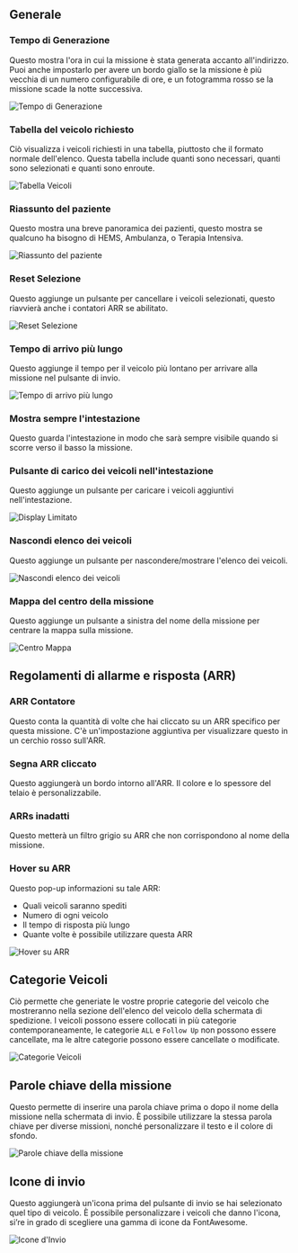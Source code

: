 ## Generale

### Tempo di Generazione

Questo mostra l'ora in cui la missione è stata generata accanto all'indirizzo.
Puoi anche impostarlo per avere un bordo giallo se la missione è più vecchia di un numero configurabile di ore,
e un fotogramma rosso se la missione scade la notte successiva.

![Tempo di Generazione](./time.png)

### Tabella del veicolo richiesto

Ciò visualizza i veicoli richiesti in una tabella, piuttosto che il formato normale dell'elenco.
Questa tabella include quanti sono necessari, quanti sono selezionati e quanti sono enroute.

![Tabella Veicoli](./vehicles.png)

### Riassunto del paziente

Questo mostra una breve panoramica dei pazienti, questo mostra se qualcuno ha bisogno di HEMS, Ambulanza, o Terapia Intensiva.

![Riassunto del paziente](./patients.png)

### Reset Selezione

Questo aggiunge un pulsante per cancellare i veicoli selezionati, questo riavvierà anche i contatori ARR se abilitato.

![Reset Selezione](./reset.png)

### Tempo di arrivo più lungo

Questo aggiunge il tempo per il veicolo più lontano per arrivare alla missione nel pulsante di invio.

![Tempo di arrivo più lungo](./longest.png)

### Mostra sempre l'intestazione

Questo guarda l'intestazione in modo che sarà sempre visibile quando si scorre verso il basso la missione.

### Pulsante di carico dei veicoli nell'intestazione

Questo aggiunge un pulsante per caricare i veicoli aggiuntivi nell'intestazione.

![Display Limitato](./limited.png)

### Nascondi elenco dei veicoli

Questo aggiunge un pulsante per nascondere/mostrare l'elenco dei veicoli.

![Nascondi elenco dei veicoli](./hide.png)

### Mappa del centro della missione

Questo aggiunge un pulsante a sinistra del nome della missione per centrare la mappa sulla missione.

![Centro Mappa](./centre.png)

## Regolamenti di allarme e risposta (ARR)

### ARR Contatore

Questo conta la quantità di volte che hai cliccato su un ARR specifico per questa missione.
C'è un'impostazione aggiuntiva per visualizzare questo in un cerchio rosso sull'ARR.

### Segna ARR cliccato

Questo aggiungerà un bordo intorno all'ARR. Il colore e lo spessore del telaio è personalizzabile.

### ARRs inadatti

Questo metterà un filtro grigio su ARR che non corrispondono al nome della missione.

### Hover su ARR

Questo pop-up informazioni su tale ARR:

* Quali veicoli saranno spediti
* Numero di ogni veicolo
* Il tempo di risposta più lungo
* Quante volte è possibile utilizzare questa ARR

![Hover su ARR](./ARRHover.png)

## Categorie Veicoli

Ciò permette che generiate le vostre proprie categorie del veicolo
che mostreranno nella sezione dell'elenco del veicolo della schermata di spedizione.
I veicoli possono essere collocati in più categorie contemporaneamente, le categorie `ALL` e `Follow Up`
non possono essere cancellate, ma le altre categorie possono essere cancellate o modificate.

![Categorie Veicoli](./vehicleCategories.png)

## Parole chiave della missione

Questo permette di inserire una parola chiave prima o dopo il nome della missione nella schermata di invio.
È possibile utilizzare la stessa parola chiave per diverse missioni, nonché personalizzare il testo e il colore di sfondo.

![Parole chiave della missione](./keyword.png)

## Icone di invio

Questo aggiungerà un'icona prima del pulsante di invio se hai selezionato quel tipo di veicolo.
È possibile personalizzare i veicoli che danno l'icona,
si’re in grado di scegliere una gamma di icone da <a :href="$theme.variables.fontAwesomeIconSearchLink" target="_blank">FontAwesome</a>.

![Icone d'Invio](./dispatchIcon.png)
